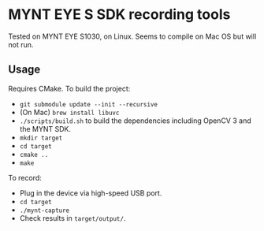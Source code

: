 # MYNT EYE S SDK recording tools

Tested on MYNT EYE S1030, on Linux. Seems to compile on Mac OS but will not run.

## Usage

Requires CMake. To build the project:

* `git submodule update --init --recursive`
* (On Mac) `brew install libuvc`
* `./scripts/build.sh` to build the dependencies including OpenCV 3 and the MYNT SDK.
* `mkdir target`
* `cd target`
* `cmake ..`
* `make`

To record:

* Plug in the device via high-speed USB port.
* `cd target`
* `./mynt-capture`
* Check results in `target/output/`.
